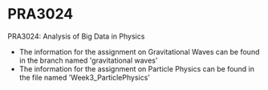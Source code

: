 # PRA3024
PRA3024: Analysis of Big Data in Physics

* The information for the assignment on Gravitational Waves can be found in the branch named 'gravitational waves'
* The information for the assignment on Particle Physics can be found in the file named 'Week3_ParticlePhysics'
